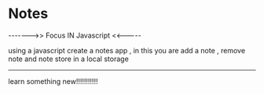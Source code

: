# Notes

 
------->> Focus IN Javascript <<-----


using a javascript create a notes app , in this you are add a note , remove note and note store in a local storage

--------------------------------------
learn something new!!!!!!!!!!!
